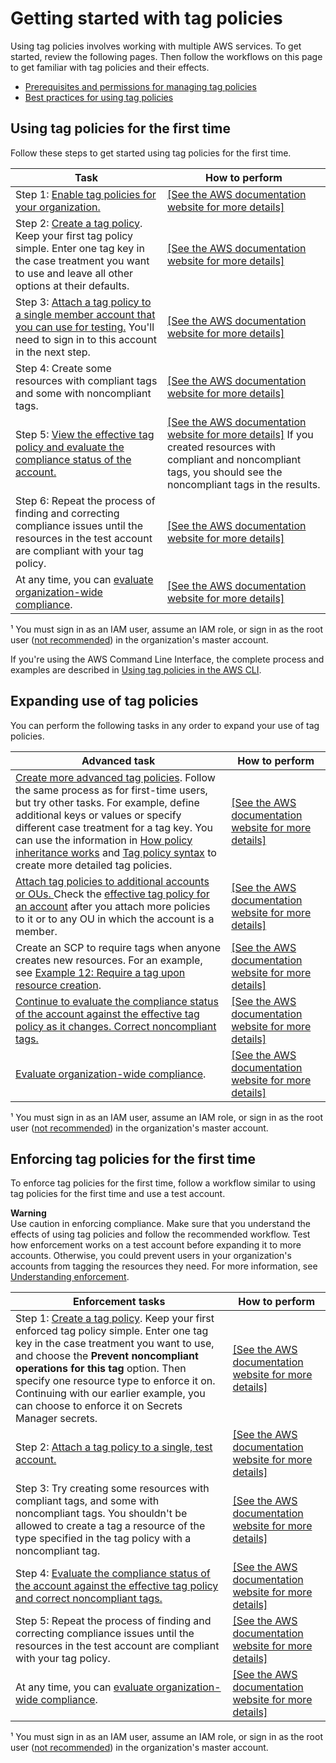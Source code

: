 # Getting started with tag policies<a name="tag-policies-getting-started"></a>

Using tag policies involves working with multiple AWS services\. To get started, review the following pages\. Then follow the workflows on this page to get familiar with tag policies and their effects\.
+ [Prerequisites and permissions for managing tag policies](orgs_manage_policies_tag-policies-prereqs.md)
+ [Best practices for using tag policies](orgs_manage_policies_tag-policies-best-practices.md)

## Using tag policies for the first time<a name="getting-started-first-time"></a>

Follow these steps to get started using tag policies for the first time\.


| Task | How to perform | 
| --- | --- | 
|  Step 1: [Enable tag policies for your organization\.](enable-tag-policies.md)  |  [\[See the AWS documentation website for more details\]](http://docs.aws.amazon.com/organizations/latest/userguide/tag-policies-getting-started.html)  | 
|  Step 2: [Create a tag policy](orgs_manage_policies_tag-policies-create.md)\.  Keep your first tag policy simple\. Enter one tag key in the case treatment you want to use and leave all other options at their defaults\.  |  [\[See the AWS documentation website for more details\]](http://docs.aws.amazon.com/organizations/latest/userguide/tag-policies-getting-started.html)  | 
|  Step 3: [Attach a tag policy to a single member account that you can use for testing\.](attach-tag-policy.md) You'll need to sign in to this account in the next step\.  |  [\[See the AWS documentation website for more details\]](http://docs.aws.amazon.com/organizations/latest/userguide/tag-policies-getting-started.html)  | 
| Step 4: Create some resources with compliant tags and some with noncompliant tags\. |  [\[See the AWS documentation website for more details\]](http://docs.aws.amazon.com/organizations/latest/userguide/tag-policies-getting-started.html)  | 
|  Step 5: [ View the effective tag policy and evaluate the compliance status of the account\.](https://docs.aws.amazon.com/ARG/latest/userguide/tag-policies-arg-finding-noncompliant-tags.html)  |  [\[See the AWS documentation website for more details\]](http://docs.aws.amazon.com/organizations/latest/userguide/tag-policies-getting-started.html) If you created resources with compliant and noncompliant tags, you should see the noncompliant tags in the results\.  | 
|  Step 6: Repeat the process of finding and correcting compliance issues until the resources in the test account are compliant with your tag policy\.  |  [\[See the AWS documentation website for more details\]](http://docs.aws.amazon.com/organizations/latest/userguide/tag-policies-getting-started.html)  | 
| At any time, you can [ evaluate organization\-wide compliance](https://docs.aws.amazon.com/ARG/latest/userguide/tag-policies-arg-evaluating-org-wide-compliance.html)\. | [\[See the AWS documentation website for more details\]](http://docs.aws.amazon.com/organizations/latest/userguide/tag-policies-getting-started.html) | 

¹ You must sign in as an IAM user, assume an IAM role, or sign in as the root user \([not recommended](https://docs.aws.amazon.com/IAM/latest/UserGuide/best-practices.html#lock-away-credentials)\) in the organization's master account\.

If you're using the AWS Command Line Interface, the complete process and examples are described in [Using tag policies in the AWS CLI](tag-policy-cli.md)\. 

## Expanding use of tag policies<a name="getting-started-more-advanced"></a>

You can perform the following tasks in any order to expand your use of tag policies\.


| Advanced task |  How to perform | 
| --- | --- | 
|  [Create more advanced tag policies](orgs_manage_policies_tag-policies-create.md)\. Follow the same process as for first\-time users, but try other tasks\. For example, define additional keys or values or specify different case treatment for a tag key\.  You can use the information in [How policy inheritance works](orgs_manage_policies-inheritance.md) and [Tag policy syntax](orgs_manage_policies_example-tag-policies.md#tag-policy-syntax-reference) to create more detailed tag policies\.  |  [\[See the AWS documentation website for more details\]](http://docs.aws.amazon.com/organizations/latest/userguide/tag-policies-getting-started.html)  | 
| [Attach tag policies to additional accounts or OUs\. ](attach-tag-policy.md) Check the [effective tag policy for an account](orgs_manage_policies_tag-policies-effective.md) after you attach more policies to it or to any OU in which the account is a member\. | [\[See the AWS documentation website for more details\]](http://docs.aws.amazon.com/organizations/latest/userguide/tag-policies-getting-started.html) | 
| Create an SCP to require tags when anyone creates new resources\. For an example, see [Example 12: Require a tag upon resource creation](orgs_manage_policies_example-scps.md#example-require-tag-on-create)\. |  [\[See the AWS documentation website for more details\]](http://docs.aws.amazon.com/organizations/latest/userguide/tag-policies-getting-started.html)  | 
| [ Continue to evaluate the compliance status of the account against the effective tag policy as it changes\. Correct noncompliant tags\. ](https://docs.aws.amazon.com/ARG/latest/userguide/tag-policies-arg-finding-noncompliant-tags.html) | [\[See the AWS documentation website for more details\]](http://docs.aws.amazon.com/organizations/latest/userguide/tag-policies-getting-started.html)  | 
| [ Evaluate organization\-wide compliance](https://docs.aws.amazon.com/ARG/latest/userguide/tag-policies-arg-evaluating-org-wide-compliance.html)\. | [\[See the AWS documentation website for more details\]](http://docs.aws.amazon.com/organizations/latest/userguide/tag-policies-getting-started.html) | 

¹ You must sign in as an IAM user, assume an IAM role, or sign in as the root user \([not recommended](https://docs.aws.amazon.com/IAM/latest/UserGuide/best-practices.html#lock-away-credentials)\) in the organization's master account\.

## Enforcing tag policies for the first time<a name="getting-started-enforcement"></a>

To enforce tag policies for the first time, follow a workflow similar to using tag policies for the first time and use a test account\.

**Warning**  
Use caution in enforcing compliance\. Make sure that you understand the effects of using tag policies and follow the recommended workflow\. Test how enforcement works on a test account before expanding it to more accounts\. Otherwise, you could prevent users in your organization's accounts from tagging the resources they need\. For more information, see [Understanding enforcement](orgs_manage_policies_tag-policies-enforcement.md)\. 


| Enforcement tasks |  How to perform | 
| --- | --- | 
|  Step 1: [Create a tag policy](orgs_manage_policies_tag-policies-create.md)\.  Keep your first enforced tag policy simple\. Enter one tag key in the case treatment you want to use, and choose the **Prevent noncompliant operations for this tag** option\. Then specify one resource type to enforce it on\. Continuing with our earlier example, you can choose to enforce it on Secrets Manager secrets\.  |  [\[See the AWS documentation website for more details\]](http://docs.aws.amazon.com/organizations/latest/userguide/tag-policies-getting-started.html)  | 
|  Step 2: [Attach a tag policy to a single, test account\.](attach-tag-policy.md)  |  [\[See the AWS documentation website for more details\]](http://docs.aws.amazon.com/organizations/latest/userguide/tag-policies-getting-started.html)  | 
| Step 3: Try creating some resources with compliant tags, and some with noncompliant tags\. You shouldn't be allowed to create a tag a resource of the type specified in the tag policy with a noncompliant tag\.  |  [\[See the AWS documentation website for more details\]](http://docs.aws.amazon.com/organizations/latest/userguide/tag-policies-getting-started.html)  | 
|  Step 4: [ Evaluate the compliance status of the account against the effective tag policy and correct noncompliant tags\. ](https://docs.aws.amazon.com/ARG/latest/userguide/tag-policies-arg-finding-noncompliant-tags.html)  |  [\[See the AWS documentation website for more details\]](http://docs.aws.amazon.com/organizations/latest/userguide/tag-policies-getting-started.html)  | 
|  Step 5: Repeat the process of finding and correcting compliance issues until the resources in the test account are compliant with your tag policy\.  |  [\[See the AWS documentation website for more details\]](http://docs.aws.amazon.com/organizations/latest/userguide/tag-policies-getting-started.html)  | 
| At any time, you can [ evaluate organization\-wide compliance](https://docs.aws.amazon.com/ARG/latest/userguide/tag-policies-arg-evaluating-org-wide-compliance.html)\. |  [\[See the AWS documentation website for more details\]](http://docs.aws.amazon.com/organizations/latest/userguide/tag-policies-getting-started.html) | 

¹ You must sign in as an IAM user, assume an IAM role, or sign in as the root user \([not recommended](https://docs.aws.amazon.com/IAM/latest/UserGuide/best-practices.html#lock-away-credentials)\) in the organization's master account\.